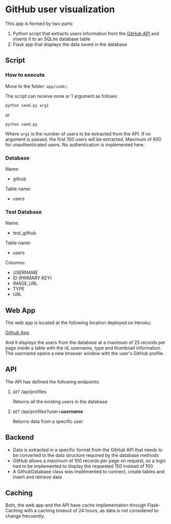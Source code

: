 # GitHub user visualization

This app is formed by two parts:
1. Python script that extracts users information from the [GitHub API][1] and inserts it to an SQLite database table
2. Flask app that displays the data saved in the database

## Script

### How to execute

Move to the folder: `app/code/`.

The script can receive none or 1 argument as follows:
```
python seed.py arg1
```
or
```
python seed.py
```
Where `arg1` is the number of users to be extracted from the API. If no argument is passed, the first 150 users will be extracted. Maximum of 600 for unauthenticated users. No authentication is implemented here.

### Database 

Name:
- github

Table name:
- users

### Test Database 

Name:
- test_github

Table name:
- users

Columns:
- USERNAME
- ID (PRIMARY KEY)
- IMAGE_URL
- TYPE 
- URL   

## Web App

The web app is located at the following location deployed on Heroku:

[Github App][2]

And it displays the users from the database at a maximum of 25 records per page inside a table with the id, username, type and thumbnail information. The username opens a new browser window with the user's GitHub profile.

## API

The API has defined the following endpoints:

1. `GET` /api/profiles

    Returns all the existing users in the database

2. `GET` /api/profiles?user=***username***

    Returns data from a specific user

## Backend

- Data is extracted in a specific format from the GitHub API that needs to be converted to the data structure required by the database methods
- GitHub allows a maximum of 100 records per page on request, so a logic had to be implemented to display the requested 150 instead of 100
- A GithubDatabase class was implemented to connect, create tables and insert and retrieve data

## Caching

Both, the web app and the API have cache implementation through Flask-Caching with a caching timeout of 24 hours, as data is not considered to change frecuently.



[1]: https://docs.github.com/en/free-pro-team@latest/rest/reference
[2]: https://github-user-extraction.herokuapp.com/